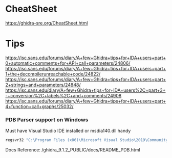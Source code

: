 # CheatSheet  
https://ghidra-sre.org/CheatSheet.html  
  
# Tips  
https://isc.sans.edu/forums/diary/A+few+Ghidra+tips+for+IDA+users+part+0+automatic+comments+for+API+call+parameters/24806/  
https://isc.sans.edu/forums/diary/A+few+Ghidra+tips+for+IDA+users+part+1+the+decompilerunreachable+code/24822/  
https://isc.sans.edu/forums/diary/A+few+Ghidra+tips+for+IDA+users+part+2+strings+and+parameters/24848/  
https://isc.sans.edu/diary/A+few+Ghidra+tips+for+IDA+users%2C+part+3+-+conversion%2C+labels%2C+and+comments/24908  
https://isc.sans.edu/forums/diary/A+few+Ghidra+tips+for+IDA+users+part+4+function+call+graphs/25032/  
    
### PDB Parser support on Windows
Must have Visual Studio IDE installed or msdia140.dll handy  
```PowerShell
regsvr32 "C:\Program Files (x86)\Microsoft Visual Studio\2019\Community\DIA SDK\bin\msdia140.dll"
```
Docs Reference: /ghidra_9.1.2_PUBLIC/docs/README_PDB.html  
